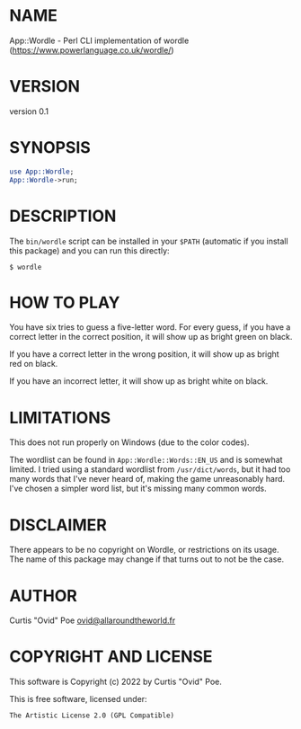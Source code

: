 # NAME

App::Wordle - Perl CLI implementation of wordle (https://www.powerlanguage.co.uk/wordle/)

# VERSION

version 0.1

# SYNOPSIS

```perl
use App::Wordle;
App::Wordle->run;
```

# DESCRIPTION

The `bin/wordle` script can be installed in your `$PATH` (automatic if you install
this package) and you can run this directly:

```
$ wordle
```

# HOW TO PLAY

You have six tries to guess a five-letter word. For every guess, if you have a
correct letter in the correct position, it will show up as bright green on black.

If you have a correct letter in the wrong position, it will show up as bright
red on black.

If you have an incorrect letter, it will show up as bright white on black.

# LIMITATIONS

This does not run properly on Windows (due to the color codes).

The wordlist can be found in `App::Wordle::Words::EN_US` and is somewhat
limited.  I tried using a standard wordlist from `/usr/dict/words`, but it
had too many words that I've never heard of, making the game unreasonably
hard. I've chosen a simpler word list, but it's missing many common words.

# DISCLAIMER

There appears to be no copyright on Wordle, or restrictions on its usage. The
name of this package may change if that turns out to not be the case.

# AUTHOR

Curtis "Ovid" Poe <ovid@allaroundtheworld.fr>

# COPYRIGHT AND LICENSE

This software is Copyright (c) 2022 by Curtis "Ovid" Poe.

This is free software, licensed under:

```
The Artistic License 2.0 (GPL Compatible)
```
